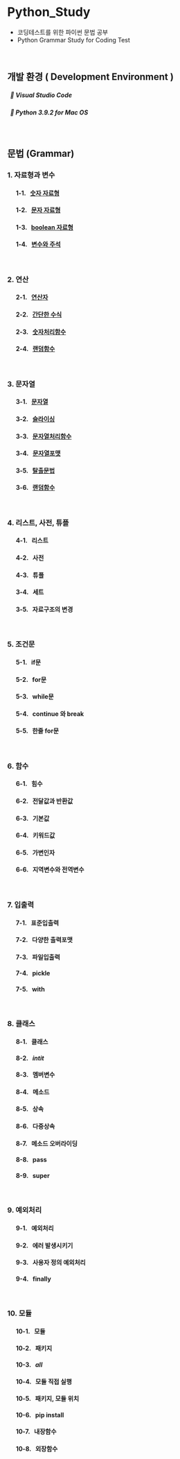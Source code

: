 # Python_Study
* 코딩테스트를 위한 파이썬 문법 공부
* Python Grammar Study for Coding Test
<br>

## 개발 환경 ( Development Environment )
##### &nbsp; :wrench: Visual Studio Code
##### &nbsp; :wrench: Python 3.9.2 for Mac OS

<br>

## 문법 (Grammar)

### 1. 자료형과 변수
#### &nbsp; &nbsp; &nbsp; 1-1. &nbsp; [숫자 자료형](1/practice1.py)
#### &nbsp; &nbsp; &nbsp; 1-2. &nbsp; [문자 자료형](1/practice2.py)
#### &nbsp; &nbsp; &nbsp; 1-3. &nbsp; [boolean 자료형](1/practice3.py)
#### &nbsp; &nbsp; &nbsp; 1-4. &nbsp; [변수와 주석](1/practice4.py)

<br>

### 2. 연산
#### &nbsp; &nbsp; &nbsp; 2-1. &nbsp; [연산자](2/practice1.py)
#### &nbsp; &nbsp; &nbsp; 2-2. &nbsp; [간단한 수식](2/practice2.py)
#### &nbsp; &nbsp; &nbsp; 2-3. &nbsp; [숫자처리함수](2/practice3.py)
#### &nbsp; &nbsp; &nbsp; 2-4. &nbsp; [랜덤함수](2/practice4.py)

<br>

### 3. 문자열
#### &nbsp; &nbsp; &nbsp; 3-1. &nbsp; [문자열](3/practice1.py)
#### &nbsp; &nbsp; &nbsp; 3-2. &nbsp; [슬라이싱](3/practice2.py)
#### &nbsp; &nbsp; &nbsp; 3-3. &nbsp; [문자열처리함수](3/practice3.py)
#### &nbsp; &nbsp; &nbsp; 3-4. &nbsp; [문자열포맷](3/practice4.py)
#### &nbsp; &nbsp; &nbsp; 3-5. &nbsp; [탈출문법](3/practice5.py)
#### &nbsp; &nbsp; &nbsp; 3-6. &nbsp; [랜덤함수](3/practice6.py)

<br>

### 4. 리스트, 사전, 튜플
#### &nbsp; &nbsp; &nbsp; 4-1. &nbsp; 리스트
#### &nbsp; &nbsp; &nbsp; 4-2. &nbsp; 사전
#### &nbsp; &nbsp; &nbsp; 4-3. &nbsp; 튜플
#### &nbsp; &nbsp; &nbsp; 3-4. &nbsp; 세트
#### &nbsp; &nbsp; &nbsp; 3-5. &nbsp; 자료구조의 변경

<br>

### 5. 조건문
#### &nbsp; &nbsp; &nbsp; 5-1. &nbsp; if문
#### &nbsp; &nbsp; &nbsp; 5-2. &nbsp; for문
#### &nbsp; &nbsp; &nbsp; 5-3. &nbsp; while문
#### &nbsp; &nbsp; &nbsp; 5-4. &nbsp; continue 와 break
#### &nbsp; &nbsp; &nbsp; 5-5. &nbsp; 한줄 for문


<br>

### 6. 함수
#### &nbsp; &nbsp; &nbsp; 6-1. &nbsp; 힘수
#### &nbsp; &nbsp; &nbsp; 6-2. &nbsp; 전달값과 반환값
#### &nbsp; &nbsp; &nbsp; 6-3. &nbsp; 기본값
#### &nbsp; &nbsp; &nbsp; 6-4. &nbsp; 키워드값
#### &nbsp; &nbsp; &nbsp; 6-5. &nbsp; 가변인자
#### &nbsp; &nbsp; &nbsp; 6-6. &nbsp; 지역변수와 전역변수

<br>

### 7. 입출력
#### &nbsp; &nbsp; &nbsp; 7-1. &nbsp; 표준입출력
#### &nbsp; &nbsp; &nbsp; 7-2. &nbsp; 다양한 출력포맷
#### &nbsp; &nbsp; &nbsp; 7-3. &nbsp; 파일입출력
#### &nbsp; &nbsp; &nbsp; 7-4. &nbsp; pickle
#### &nbsp; &nbsp; &nbsp; 7-5. &nbsp; with

<br>

### 8. 클래스
#### &nbsp; &nbsp; &nbsp; 8-1. &nbsp; 클래스
#### &nbsp; &nbsp; &nbsp; 8-2. &nbsp; _intit_
#### &nbsp; &nbsp; &nbsp; 8-3. &nbsp; 멤버변수
#### &nbsp; &nbsp; &nbsp; 8-4. &nbsp; 메소드
#### &nbsp; &nbsp; &nbsp; 8-5. &nbsp; 상속
#### &nbsp; &nbsp; &nbsp; 8-6. &nbsp; 다중상속
#### &nbsp; &nbsp; &nbsp; 8-7. &nbsp; 메소드 오버라이딩
#### &nbsp; &nbsp; &nbsp; 8-8. &nbsp; pass
#### &nbsp; &nbsp; &nbsp; 8-9. &nbsp; super

<br>

### 9. 예외처리
#### &nbsp; &nbsp; &nbsp; 9-1. &nbsp; 예외처리
#### &nbsp; &nbsp; &nbsp; 9-2. &nbsp; 에러 발생시키기
#### &nbsp; &nbsp; &nbsp; 9-3. &nbsp; 사용자 정의 예외처리
#### &nbsp; &nbsp; &nbsp; 9-4. &nbsp; finally

<br>

### 10. 모듈
#### &nbsp; &nbsp; &nbsp; 10-1. &nbsp; 모듈
#### &nbsp; &nbsp; &nbsp; 10-2. &nbsp; 패키지
#### &nbsp; &nbsp; &nbsp; 10-3. &nbsp; _all_
#### &nbsp; &nbsp; &nbsp; 10-4. &nbsp; 모듈 직접 실행
#### &nbsp; &nbsp; &nbsp; 10-5. &nbsp; 패키지, 모듈 위치
#### &nbsp; &nbsp; &nbsp; 10-6. &nbsp; pip install
#### &nbsp; &nbsp; &nbsp; 10-7. &nbsp; 내장함수
#### &nbsp; &nbsp; &nbsp; 10-8. &nbsp; 외장함수
